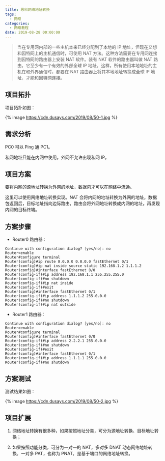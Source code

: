 ```yaml
---
title: 思科网络地址转换
tags:
  - 网络
categories:
  - 网络教程
date: 2019-08-28 00:00:00
---
```


> 当在专用网内部的一些主机本来已经分配到了本地的 IP 地址，但现在又想和因特网上的主机通信时，可使用 NAT 方法。这种方法需要在专用网连接到因特网的路由器上安装 NAT 软件。装有 NAT 软件的路由器叫做 NAT 路由，它至少有一个有效的外部全球 IP 地址。这样，所有使用本地地址的主机在和外界通信时，都要在 NAT 路由器上将其本地地址转换成全球 IP 地址，才能和因特网连接。

<!-- more -->

## 项目拓扑

项目拓扑如图：

{% image https://cdn.dusays.com/2019/08/50-1.jpg %}

## 需求分析

PC0 可以 Ping 通 PC1。

私网地址只能在内网中使用，外网不允许出现私网 IP。

## 项目方案

要将内网的源地址转换为外网的地址，数据包才可以在网络中流通。

这里可以使用网络地址转换实现。NAT 会将内网的地址转换为外网的地址，数据包返回后，目标地址指向边际路由，路由会将外网地址转换成内网的地址，再发现内网的目标终端。

## 方案步骤

* Router0 路由器：

```
Continue with configuration dialog? [yes/no]: no
Router>enable
Router#configure terminal
Router(config)#ip route 0.0.0.0 0.0.0.0 fastEthernet 0/1
Router(config)#ip nat inside source static 192.168.1.2 1.1.1.2
Router(config)#interface fastEthernet 0/0
Router(config-if)#ip address 192.168.1.1 255.255.255.0
Router(config-if)#no shutdown
Router(config-if)#ip nat inside
Router(config-if)#exit
Router(config)#interface fastEthernet 0/1
Router(config-if)#ip address 1.1.1.2 255.0.0.0
Router(config-if)#no shutdown
Router(config-if)#ip nat outside
```

* Router1 路由器：

```
Continue with configuration dialog? [yes/no]: no
Router>enable
Router#configure terminal
Router(config)#interface fastEthernet 0/0
Router(config-if)#ip address 2.2.2.1 255.0.0.0
Router(config-if)#no shutdown
Router(config-if)#exit
Router(config)#interface fastEthernet 0/1
Router(config-if)#ip address 1.1.1.1 255.0.0.0
Router(config-if)#no shutdown
```

## 方案测试

测试结果如图：

{% image https://cdn.dusays.com/2019/08/50-2.jpg %}

## 项目扩展

1. 网络地址转换有很多种，如果按照地址分类，可分为源地址转换、目标地址转换；

2. 如果按照功能分类，可分为一对一的 NAT，多对多 DNAT 动态网络地址转换，一对多 PAT，也称为 PNAT，是基于端口的网络地址转换。